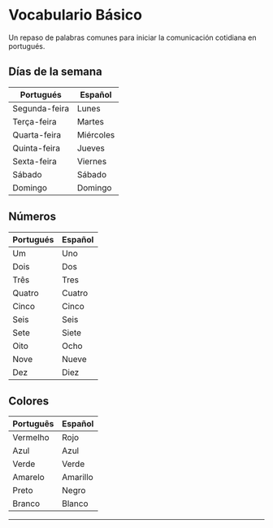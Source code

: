 # Vocabulario Básico

Un repaso de palabras comunes para iniciar la comunicación cotidiana en portugués.

## Días de la semana

| Portugués    | Español     |
|-------------|-------------|
| Segunda-feira | Lunes     |
| Terça-feira   | Martes    |
| Quarta-feira  | Miércoles |
| Quinta-feira  | Jueves    |
| Sexta-feira   | Viernes   |
| Sábado        | Sábado    |
| Domingo       | Domingo   |

## Números

| Portugués | Español |
|-----------|---------|
| Um        | Uno     |
| Dois      | Dos     |
| Três      | Tres    |
| Quatro    | Cuatro  |
| Cinco     | Cinco   |
| Seis      | Seis    |
| Sete      | Siete   |
| Oito      | Ocho    |
| Nove      | Nueve   |
| Dez       | Diez    |

## Colores

| Português  | Español   |
|------------|-----------|
| Vermelho   | Rojo      |
| Azul       | Azul      |
| Verde      | Verde     |
| Amarelo    | Amarillo  |
| Preto      | Negro     |
| Branco     | Blanco    |

---
